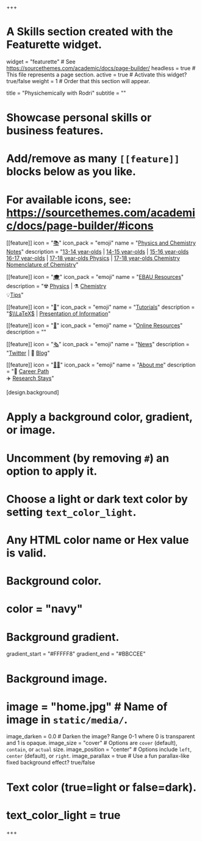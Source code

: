 +++
# A Skills section created with the Featurette widget.
widget = "featurette"  # See https://sourcethemes.com/academic/docs/page-builder/
headless = true  # This file represents a page section.
active = true  # Activate this widget? true/false
weight = 1  # Order that this section will appear.

title = "Physichemically with Rodri"
subtitle = ""

# Showcase personal skills or business features.
# 
# Add/remove as many `[[feature]]` blocks below as you like.
# 
# For available icons, see: https://sourcethemes.com/academic/docs/page-builder/#icons

[[feature]]
  icon = "[📚](notes/)"
  icon_pack = "emoji"
  name = "[Physics and Chemistry Notes](notes/)"
  description = "[13-14 year-olds](notes/#13-14-year-olds) | [14-15 year-olds](notes/#14-15-year-olds) | [15-16 year-olds](notes/#15-16-year-olds) <br> [16-17 year-olds](notes/#16-17-year-olds) | [17-18 year-olds Physics](notes/#17-18-year-olds-physics) | [17-18 year-olds Chemistry](notes/#17-18-year-olds-chemistry) <br> [Nomenclature of Chemistry](notes/#nomenclature-chemistry)"
  
[[feature]]
  icon = "[🎓](ebau-resources/)"
  icon_pack = "emoji"
  name = "[EBAU Resources](ebau-resources/)"
  description = "☢️ [Physics](ebau-resources/#physics) | ⚗️ [Chemistry](ebau-resources/#chemistry) <br> 💡[Tips](ebau-resources/#tips)"
  
[[feature]]
  icon = "[👐](tutorials/)"
  icon_pack = "emoji"
  name = "[Tutorials](tutorials/)"
  description = "[$\\LaTeX$](tutorials/latex) | [Presentation of Information](tutorials/presentation-information)"
  
[[feature]]
  icon = "[🔗](online-resources/)"
  icon_pack = "emoji"
  name = "[Online Resources](online-resources/)"
  description = ""
  
[[feature]]
  icon = "[🗞️](#news)"
  icon_pack = "emoji"
  name = "[News](#news)"
  description = "[Twitter](#news) | 💬 [Blog](post/)"
  
[[feature]]
  icon = "[:man_scientist:](about-me/)‍"
  icon_pack = "emoji"
  name = "[About me](about-me/)"
  description = "👣 [Career Path](about-me/#career-path) <br> ✈️ [Research Stays](about-me/#research-stays)"
  
[design.background]
  # Apply a background color, gradient, or image.
  #   Uncomment (by removing `#`) an option to apply it.
  #   Choose a light or dark text color by setting `text_color_light`.
  #   Any HTML color name or Hex value is valid.
  
  # Background color.
  # color = "navy"
  
  # Background gradient.
  gradient_start = "#FFFFF8"
  gradient_end = "#BBCCEE"
  
  # Background image.
  # image = "home.jpg"  # Name of image in `static/media/`.
  image_darken = 0.0  # Darken the image? Range 0-1 where 0 is transparent and 1 is opaque.
  image_size = "cover"  #  Options are `cover` (default), `contain`, or `actual` size.
  image_position = "center"  # Options include `left`, `center` (default), or `right`.
  image_parallax = true  # Use a fun parallax-like fixed background effect? true/false

  # Text color (true=light or false=dark).
  # text_color_light = true    

+++

